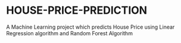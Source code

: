 # HOUSE-PRICE-PREDICTION
A Machine Learning project which predicts House Price using Linear Regression algorithm and Random Forest Algorithm
